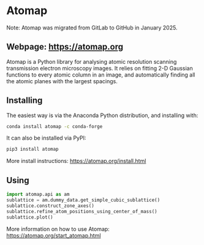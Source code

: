 # Atomap

Note: Atomap was migrated from GitLab to GitHub in January 2025.

## Webpage: https://atomap.org

Atomap is a Python library for analysing atomic resolution
scanning transmission electron microscopy images.
It relies on fitting 2-D Gaussian functions to every atomic
column in an image, and automatically finding all the atomic
planes with the largest spacings.


Installing
----------

The easiest way is via the Anaconda Python distribution, and installing with:

```bash
conda install atomap -c conda-forge
```

It can also be installed via PyPI:

```bash
pip3 install atomap
```

More install instructions: https://atomap.org/install.html

Using
-----

```python
import atomap.api as am
sublattice = am.dummy_data.get_simple_cubic_sublattice()
sublattice.construct_zone_axes()
sublattice.refine_atom_positions_using_center_of_mass()
sublattice.plot()
```

More information on how to use Atomap: https://atomap.org/start_atomap.html
